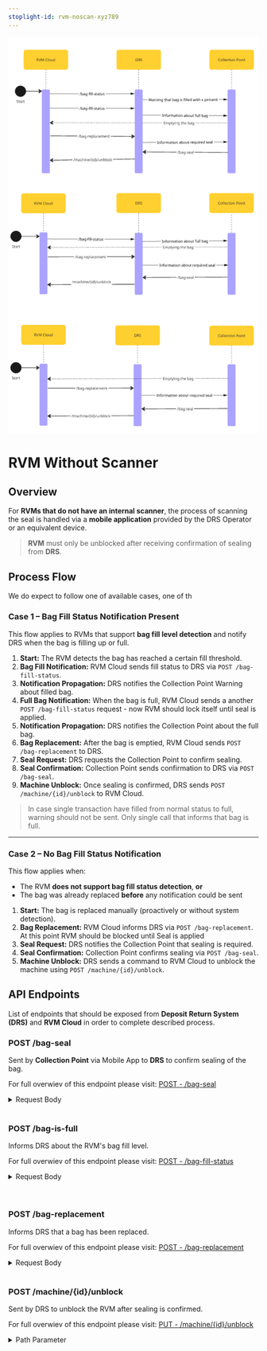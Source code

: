 ```yaml
---
stoplight-id: rvm-noscan-xyz789
---
```


![RVMWithoutScanner.png](../../assets/images/RVMNoScanner.png)

# RVM Without Scanner

## Overview

For **RVMs that do not have an internal scanner**, the process of scanning the seal is handled via a **mobile application** provided by the DRS Operator or an equivalent device.

> **RVM** must only be unblocked after receiving confirmation of sealing from **DRS**.

## Process Flow

We do expect to follow one of available cases, one of th

### Case 1 – Bag Fill Status Notification Present

This flow applies to RVMs that support **bag fill level detection** and notify DRS when the bag is filling up or full.

1. **Start:** The RVM detects the bag has reached a certain fill threshold.
2. **Bag Fill Notification:** RVM Cloud sends fill status to DRS via `POST /bag-fill-status`. 
3. **Notification Propagation:** DRS notifies the Collection Point Warning about filled bag.
4. **Full Bag Notification:** When the bag is full, RVM Cloud sends a another `POST /bag-fill-status` request - now RVM should lock itself until seal is applied.
5. **Notification Propagation:** DRS notifies the Collection Point about the full bag.
6. **Bag Replacement:** After the bag is emptied, RVM Cloud sends `POST /bag-replacement` to DRS.
7. **Seal Request:** DRS requests the Collection Point to confirm sealing.
8. **Seal Confirmation:** Collection Point sends confirmation to DRS via `POST /bag-seal`.
9. **Machine Unblock:** Once sealing is confirmed, DRS sends `POST /machine/{id}/unblock` to RVM Cloud.

> In case single transaction have filled from normal status to full, warning should not be sent. Only single call that informs that bag is full.

---

### Case 2 – No Bag Fill Status Notification

This flow applies when:

- The RVM **does not support bag fill status detection**, **or**
- The bag was already replaced **before** any notification could be sent

1. **Start:** The bag is replaced manually (proactively or without system detection).
2. **Bag Replacement:** RVM Cloud informs DRS via `POST /bag-replacement`. At this point RVM should be blocked until Seal is applied
3. **Seal Request:** DRS notifies the Collection Point that sealing is required.
4. **Seal Confirmation:** Collection Point confirms sealing via `POST /bag-seal`.
5. **Machine Unblock:** DRS sends a command to RVM Cloud to unblock the machine using `POST /machine/{id}/unblock`.



## API Endpoints

List of endpoints that should be exposed from **Deposit Return System (DRS)** and **RVM Cloud** in order to complete described process.

<!--
type: tab
title: DRS
-->

### POST /bag-seal

Sent by **Collection Point** via Mobile App to **DRS** to confirm sealing of the bag.

For full overwiev of this endpoint please visit: [POST - /bag-seal](../../drs-openapi.yaml/paths/\~1bag-seal/post)

<details>

<summary>Request Body</summary>

```yaml jsonSchema
  $ref: '../../drs-openapi.yaml#/components/schemas/BagSeal'
```

</details>
<br>

### POST /bag-is-full

Informs DRS about the RVM's bag fill level. 

For full overwiev of this endpoint please visit: [POST - /bag-fill-status](../../drs-openapi.yaml/paths/~1bag-fill-status/post)

<details>

<summary>Request Body</summary>

```yaml jsonSchema
  $ref: '../../drs-openapi.yaml#/components/schemas/BagFillStatus'
```

</details>
<br>

<br>

### POST /bag-replacement

Informs DRS that a bag has been replaced.

For full overwiev of this endpoint please visit: [POST - /bag-replacement](../../drs-openapi.yaml/paths/\~1bag-replacement/post)

<details>

<summary>Request Body</summary>

```yaml jsonSchema
  $ref: '../../drs-openapi.yaml#/components/schemas/BagReplacement'
```

</details>
<br>

<!--
type: tab
title: RVM
-->

### POST /machine/{id}/unblock

Sent by DRS to unblock the RVM after sealing is confirmed.

For full overwiev of this endpoint please visit: [PUT - /machine/{id}/unblock](../../rvm-openapi.yaml/paths/\~1machine\~1{id}\~1unblock/put)

<details>
<summary>Path Parameter</summary>

```yaml
id:
  type: string
  description: Unique identifier of the machine.
```

</details>

<!-- type: tab-end -->
